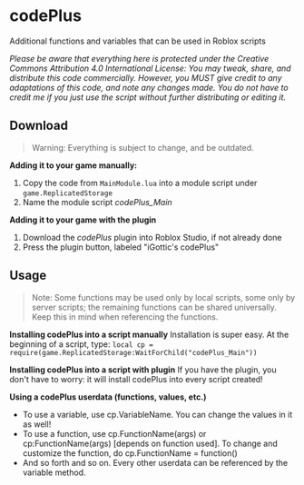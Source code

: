 # codePlus

Additional functions and variables that can be used in Roblox scripts

*Please be aware that everything here is protected under the Creative Commons Attribution 4.0 International License: You may tweak, share, and distribute this code commercially. However, you MUST give credit to any adaptations of this code, and note any changes made. You do not have to credit me if you just use the script without further distributing or editing it.*

## Download

> Warning: Everything is subject to change, and be outdated.

**Adding it to your game manually:**
1. Copy the code from `MainModule.lua` into a module script under `game.ReplicatedStorage`
2. Name the module script *codePlus_Main*

**Adding it to your game with the plugin**
1. Download the *codePlus* plugin into Roblox Studio, if not already done
2. Press the plugin button, labeled "iGottic's codePlus"

## Usage

> Note: Some functions may be used only by local scripts, some only by server scripts; the remaining functions can be shared universally. Keep this in mind when referencing the functions.

**Installing codePlus into a script manually**
Installation is super easy. At the beginning of a script, type:
`local cp = require(game.ReplicatedStorage:WaitForChild("codePlus_Main"))`

**Installing codePlus into a script with plugin**
If you have the plugin, you don't have to worry: it will install codePlus into every script created!

**Using a codePlus userdata (functions, values, etc.)**
- To use a variable, use cp.VariableName. You can change the values in it as well!
- To use a function, use cp.FunctionName(args) or cp:FunctionName(args) [depends on function used]. To change and customize the function, do cp.FunctionName = function()
- And so forth and so on. Every other userdata can be referenced by the variable method.
